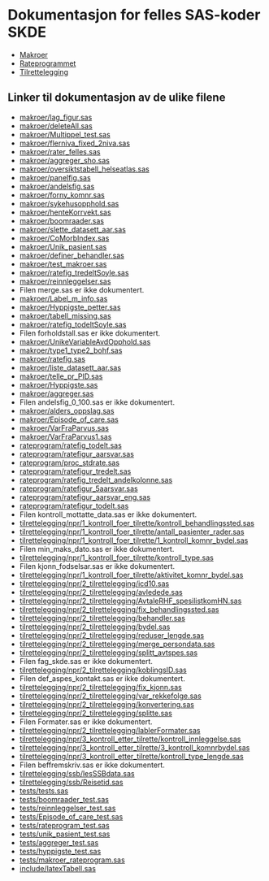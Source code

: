# Dokumentasjon for felles SAS-koder SKDE

- [Makroer](makroer_doc)
- [Rateprogrammet](rateprogram_doc)
- [Tilrettelegging](tilrettelegging_doc)


## Linker til dokumentasjon av de ulike filene

- [makroer/lag_figur.sas](lag_figur)
- [makroer/deleteAll.sas](deleteAll)
- [makroer/Multippel_test.sas](Multippel_test)
- [makroer/flerniva_fixed_2niva.sas](flerniva_fixed_2niva)
- [makroer/rater_felles.sas](rater_felles)
- [makroer/aggreger_sho.sas](aggreger_sho)
- [makroer/oversiktstabell_helseatlas.sas](oversiktstabell_helseatlas)
- [makroer/panelfig.sas](panelfig)
- [makroer/andelsfig.sas](andelsfig)
- [makroer/forny_komnr.sas](forny_komnr)
- [makroer/sykehusopphold.sas](sykehusopphold)
- [makroer/henteKorrvekt.sas](henteKorrvekt)
- [makroer/boomraader.sas](boomraader)
- [makroer/slette_datasett_aar.sas](slette_datasett_aar)
- [makroer/CoMorbIndex.sas](CoMorbIndex)
- [makroer/Unik_pasient.sas](Unik_pasient)
- [makroer/definer_behandler.sas](definer_behandler)
- [makroer/test_makroer.sas](test_makroer)
- [makroer/ratefig_tredeltSoyle.sas](ratefig_tredeltSoyle)
- [makroer/reinnleggelser.sas](reinnleggelser)
- Filen merge.sas er ikke dokumentert.
- [makroer/Label_m_info.sas](Label_m_info)
- [makroer/Hyppigste_petter.sas](Hyppigste_petter)
- [makroer/tabell_missing.sas](tabell_missing)
- [makroer/ratefig_todeltSoyle.sas](ratefig_todeltSoyle)
- Filen forholdstall.sas er ikke dokumentert.
- [makroer/UnikeVariableAvdOpphold.sas](UnikeVariableAvdOpphold)
- [makroer/type1_type2_bohf.sas](type1_type2_bohf)
- [makroer/ratefig.sas](ratefig)
- [makroer/liste_datasett_aar.sas](liste_datasett_aar)
- [makroer/telle_pr_PID.sas](telle_pr_PID)
- [makroer/Hyppigste.sas](Hyppigste)
- [makroer/aggreger.sas](aggreger)
- Filen andelsfig_0_100.sas er ikke dokumentert.
- [makroer/alders_oppslag.sas](alders_oppslag)
- [makroer/Episode_of_care.sas](Episode_of_care)
- [makroer/VarFraParvus.sas](VarFraParvus)
- [makroer/VarFraParvus1.sas](VarFraParvus1)
- [rateprogram/ratefig_todelt.sas](ratefig_todelt)
- [rateprogram/ratefigur_aarsvar.sas](ratefigur_aarsvar)
- [rateprogram/proc_stdrate.sas](proc_stdrate)
- [rateprogram/ratefigur_tredelt.sas](ratefigur_tredelt)
- [rateprogram/ratefig_tredelt_andelkolonne.sas](ratefig_tredelt_andelkolonne)
- [rateprogram/ratefigur_5aarsvar.sas](ratefigur_5aarsvar)
- [rateprogram/ratefigur_aarsvar_eng.sas](ratefigur_aarsvar_eng)
- [rateprogram/ratefigur_todelt.sas](ratefigur_todelt)
- Filen kontroll_mottatte_data.sas er ikke dokumentert.
- [tilrettelegging/npr/1_kontroll_foer_tilrette/kontroll_behandlingssted.sas](kontroll_behandlingssted)
- [tilrettelegging/npr/1_kontroll_foer_tilrette/antall_pasienter_rader.sas](antall_pasienter_rader)
- [tilrettelegging/npr/1_kontroll_foer_tilrette/1_kontroll_komnr_bydel.sas](1_kontroll_komnr_bydel)
- Filen min_maks_dato.sas er ikke dokumentert.
- [tilrettelegging/npr/1_kontroll_foer_tilrette/kontroll_type.sas](kontroll_type)
- Filen kjonn_fodselsar.sas er ikke dokumentert.
- [tilrettelegging/npr/1_kontroll_foer_tilrette/aktivitet_komnr_bydel.sas](aktivitet_komnr_bydel)
- [tilrettelegging/npr/2_tilrettelegging/icd10.sas](icd10)
- [tilrettelegging/npr/2_tilrettelegging/avledede.sas](avledede)
- [tilrettelegging/npr/2_tilrettelegging/AvtaleRHF_spesilistkomHN.sas](AvtaleRHF_spesilistkomHN)
- [tilrettelegging/npr/2_tilrettelegging/fix_behandlingssted.sas](fix_behandlingssted)
- [tilrettelegging/npr/2_tilrettelegging/behandler.sas](behandler)
- [tilrettelegging/npr/2_tilrettelegging/bydel.sas](bydel)
- [tilrettelegging/npr/2_tilrettelegging/reduser_lengde.sas](reduser_lengde)
- [tilrettelegging/npr/2_tilrettelegging/merge_persondata.sas](merge_persondata)
- [tilrettelegging/npr/2_tilrettelegging/splitt_avtspes.sas](splitt_avtspes)
- Filen fag_skde.sas er ikke dokumentert.
- [tilrettelegging/npr/2_tilrettelegging/koblingsID.sas](koblingsID)
- Filen def_aspes_kontakt.sas er ikke dokumentert.
- [tilrettelegging/npr/2_tilrettelegging/fix_kjonn.sas](fix_kjonn)
- [tilrettelegging/npr/2_tilrettelegging/var_rekkefolge.sas](var_rekkefolge)
- [tilrettelegging/npr/2_tilrettelegging/konvertering.sas](konvertering)
- [tilrettelegging/npr/2_tilrettelegging/splitte.sas](splitte)
- Filen Formater.sas er ikke dokumentert.
- [tilrettelegging/npr/2_tilrettelegging/lablerFormater.sas](lablerFormater)
- [tilrettelegging/npr/3_kontroll_etter_tilrette/kontroll_innleggelse.sas](kontroll_innleggelse)
- [tilrettelegging/npr/3_kontroll_etter_tilrette/3_kontroll_komnrbydel.sas](3_kontroll_komnrbydel)
- [tilrettelegging/npr/3_kontroll_etter_tilrette/kontroll_type_lengde.sas](kontroll_type_lengde)
- Filen beffremskriv.sas er ikke dokumentert.
- [tilrettelegging/ssb/lesSSBdata.sas](lesSSBdata)
- [tilrettelegging/ssb/Reisetid.sas](Reisetid)
- [tests/tests.sas](tests)
- [tests/boomraader_test.sas](boomraader_test)
- [tests/reinnleggelser_test.sas](reinnleggelser_test)
- [tests/Episode_of_care_test.sas](Episode_of_care_test)
- [tests/rateprogram_test.sas](rateprogram_test)
- [tests/unik_pasient_test.sas](unik_pasient_test)
- [tests/aggreger_test.sas](aggreger_test)
- [tests/hyppigste_test.sas](hyppigste_test)
- [tests/makroer_rateprogram.sas](makroer_rateprogram)
- [include/latexTabell.sas](latexTabell)
